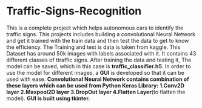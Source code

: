 # Traffic-Signs-Recognition
This is a complete project which helps autonomous cars to identify the traffic signs.
This projects includes building a convolutional Neural Network and get it trained with the train data and then test the data to get to know the efficiency.
The Training and test is data is taken from kaggle. 
This Dataset has around 50k images with labels associated with it. It contains 43 different classes of ttraffic signs.
After training the data and testing it, The model can be saved, which in this case is **traffic_classifier.h5**.
In order to use the model for different images, a **GUI** is developed so that it can be used with ease.
**Convolutional Neural Network contains combination of these layers which can be used from Python Keras Library:
1.Conv2D layer
2.Maxpool2D layer
3.DropOut layer
4.Flatten Layer**(to flatten the model).
**GUI is built using tkinter.**
